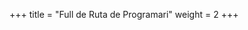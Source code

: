 +++
title = "Full de Ruta de Programari"
weight = 2
+++

<div id="roadmap"></div>
<script src="ssg-huguoc/js/roadmap.js"></script>
